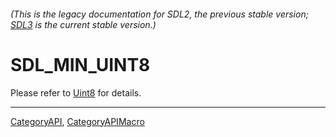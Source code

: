 ###### (This is the legacy documentation for SDL2, the previous stable version; [SDL3](https://wiki.libsdl.org/SDL3/) is the current stable version.)
# SDL_MIN_UINT8

Please refer to [Uint8](Uint8) for details.

----
[CategoryAPI](CategoryAPI), [CategoryAPIMacro](CategoryAPIMacro)

